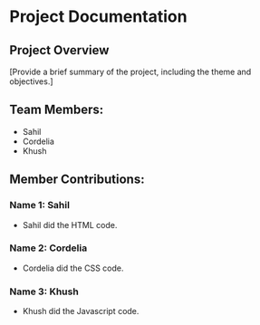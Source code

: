 # Project Documentation

## Project Overview

[Provide a brief summary of the project, including the theme and objectives.]

## Team Members:

-   Sahil
-   Cordelia
-   Khush

## Member Contributions:

### Name 1: Sahil 

- Sahil did the HTML code.

### Name 2: Cordelia

- Cordelia did the CSS code.

### Name 3: Khush

- Khush did the Javascript code.    